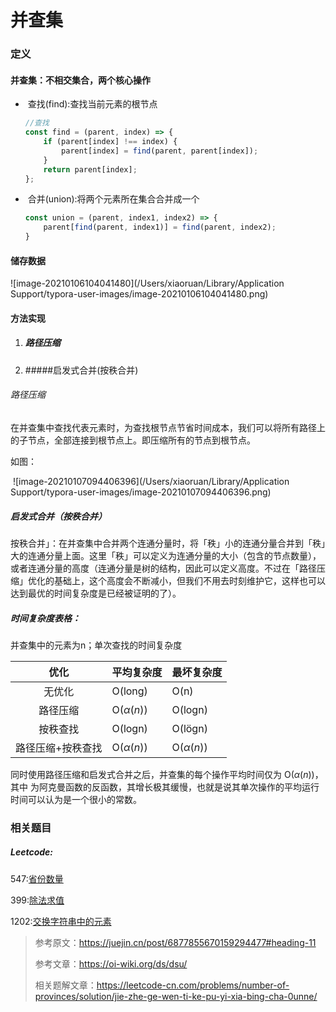 <h1>并查集</h1>

### 定义



#### 		并查集：不相交集合，两个核心操作

- ​	查找(find):查找当前元素的根节点

  ```javascript
  //查找
  const find = (parent, index) => {
      if (parent[index] !== index) {
          parent[index] = find(parent, parent[index]);
      }
      return parent[index];
  };
  ```

  

- ​    合并(union):将两个元素所在集合合并成一个

  ```javascript
  const union = (parent, index1, index2) => {
      parent[find(parent, index1)] = find(parent, index2);
  }
  ```

#### 储存数据

![image-20210106104041480](/Users/xiaoruan/Library/Application Support/typora-user-images/image-20210106104041480.png)

#### 方法实现

1. ##### 路径压缩

2. #####启发式合并(按秩合并)



###### 	路径压缩

在并查集中查找代表元素时，为查找根节点节省时间成本，我们可以将所有路径上的子节点，全部连接到根节点上。即压缩所有的节点到根节点。



如图：

​		![image-20210107094406396](/Users/xiaoruan/Library/Application Support/typora-user-images/image-20210107094406396.png)

##### 启发式合并（按秩合并）

按秩合并」：在并查集中合并两个连通分量时，将「秩」小的连通分量合并到「秩」大的连通分量上面。这里「秩」可以定义为连通分量的大小（包含的节点数量），或者连通分量的高度（连通分量是树的结构，因此可以定义高度。不过在「路径压缩」优化的基础上，这个高度会不断减小，但我们不用去时刻维护它，这样也可以达到最优的时间复杂度是已经被证明的了）。

##### 时间复杂度表格：

并查集中的元素为n；单次查找的时间复杂度

|       优化        | 平均复杂度  | 最坏复杂度  |
| :---------------: | ----------- | ----------- |
|      无优化       | O(long)     | O(n)        |
|     路径压缩      | O(*α*(*n*)) | O(logn)     |
|     按秩查找      | O(logn)     | O(lögn)     |
| 路径压缩+按秩查找 | O(*α*(*n*)) | O(*α*(*n*)) |

同时使用路径压缩和启发式合并之后，并查集的每个操作平均时间仅为 O(*α*(*n*))，其中 为阿克曼函数的反函数，其增长极其缓慢，也就是说其单次操作的平均运行时间可以认为是一个很小的常数。



### 相关题目

#####		Leetcode:

547:[省份数量](https://leetcode-cn.com/problems/number-of-provinces/)

399:[除法求值](https://leetcode-cn.com/problems/evaluate-division/)

1202:[交换字符串中的元素](https://leetcode-cn.com/problems/smallest-string-with-swaps/)



> 参考原文：https://juejin.cn/post/6877855670159294477#heading-11
>
> 参考文章：https://oi-wiki.org/ds/dsu/
>
> 相关题解文章：https://leetcode-cn.com/problems/number-of-provinces/solution/jie-zhe-ge-wen-ti-ke-pu-yi-xia-bing-cha-0unne/
>
> 

